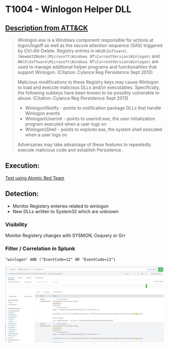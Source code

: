 # T1004 - Winlogon Helper DLL
## [Description from ATT&CK](https://attack.mitre.org/wiki/Technique/T1004)
<blockquote>Winlogon.exe is a Windows component responsible for actions at logon/logoff as well as the secure attention sequence (SAS) triggered by Ctrl-Alt-Delete. Registry entries in <code>HKLM\Software\[Wow6432Node\]Microsoft\Windows NT\CurrentVersion\Winlogon\</code> and <code>HKCU\Software\Microsoft\Windows NT\CurrentVersion\Winlogon\</code> are used to manage additional helper programs and functionalities that support Winlogon. (Citation: Cylance Reg Persistence Sept 2013) 

Malicious modifications to these Registry keys may cause Winlogon to load and execute malicious DLLs and/or executables. Specifically, the following subkeys have been known to be possibly vulnerable to abuse: (Citation: Cylance Reg Persistence Sept 2013)

* Winlogon\Notify - points to notification package DLLs that handle Winlogon events
* Winlogon\Userinit - points to userinit.exe, the user initialization program executed when a user logs on
* Winlogon\Shell - points to explorer.exe, the system shell executed when a user logs on

Adversaries may take advantage of these features to repeatedly execute malicious code and establish Persistence.</blockquote>
  
## Execution:
[Test using Atomic Red Team](https://github.com/redcanaryco/atomic-red-team/blob/master/atomics/T1004/T1004.md)

## Detection:
* Monitor Registery enteries related to winlogon
* New DLLs written to System32 which are unknown

### Visibility
Monitor Registery changes with SYSMON, Osquery or Grr

### Filter / Correlation in Splunk

```
"winlogon" AND ("EventCode=12" OR "EventCode=13")
```
![Splunk Detection](https://github.com/avaplex/dpi911/blob/master/images/T1004.JPG)
